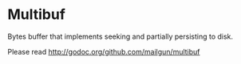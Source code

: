 Multibuf
========

Bytes buffer that implements seeking and partially persisting to disk.

Please read http://godoc.org/github.com/mailgun/multibuf
